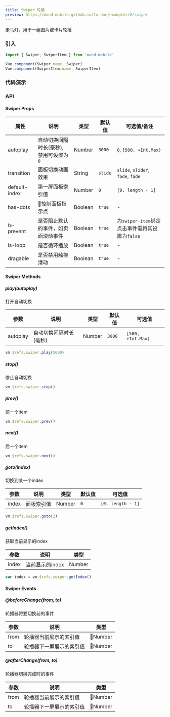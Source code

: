 ```yaml
---
title: Swiper 轮播
preview: https://mand-mobile.github.io/1x-doc/examples/#/swiper
---
```


走马灯，用于一组图片或卡片轮播

### 引入

```javascript
import { Swiper, SwiperItem } from 'mand-mobile'

Vue.component(Swiper.name, Swiper)
Vue.component(SwiperItem.name, SwiperItem)
```

### 代码演示
<!-- DEMO -->

### API

#### Swiper Props

|属性|说明|类型|默认值|可选值/备注|
|---|---|---|---|---|
|autoplay|自动切换间隔时长(毫秒), 禁用可设置为`0`|Number|`3000`|`0`, `[500, +Int.Max)`|
|transition|面板切换动画效果|String|`slide`|`slide`, `slideY`, `fade`, `fade`|
|default-index|第一屏面板索引值|Number|`0`|`[0, length - 1]`|
|has-dots|控制面板指示点|Boolean|`true`|-|
|is-prevent|是否阻止默认的事件，如页面滚动事件|Boolean|`true`|为`swiper-item`绑定点击事件需将其设置为`false`|
|is-loop|是否循环播放|Boolean|`true`|-|
|dragable|是否禁用触摸滑动|Boolean|`true`|-|

#### Swiper Methods

##### play(autoplay)
打开自动切换

|参数|说明|类型|默认值|可选值|
|---|---|---|---|---|
|autoplay|自动切换间隔时长(毫秒)|Number|`3000`|`[500, +Int.Max)`|

```js
vm.$refs.swiper.play(5000)
```

##### stop()
停止自动切换

```js
vm.$refs.swiper.stop()
```

##### prev()
前一个item

```js
vm.$refs.swiper.prev()
```

##### next()
后一个item

```js
vm.$refs.swiper.next()
```

##### goto(index)
切换到某一个index

|参数|说明|类型|默认值|可选值|
|---|---|---|---|---|
|index|面板索引值|Number|`0`|`[0, length - 1]`|
```js
vm.$refs.swiper.goto(2)
```

##### getIndex()
获取当前显示的index

|参数|说明|类型|
|---|---|---|
|index|当前显示的index|Number|

```js
var index = vm.$refs.swiper.getIndex()
```

#### Swiper Events
##### @beforeChange(from, to)
轮播器将要切换前的事件

|参数 | 说明 | 类型 |
|----|-----|------|
| from     | 轮播器当前展示的索引值 | Number          |
| to     | 轮播器下一屏展示的索引值 | Number          |

##### @afterChange(from, to)
轮播器切换完成时的事件

|参数 | 说明 | 类型 |
|----|-----|------|
| from     | 轮播器当前展示的索引值 | Number          |
| to     | 轮播器下一屏展示的索引值 | Number          |
